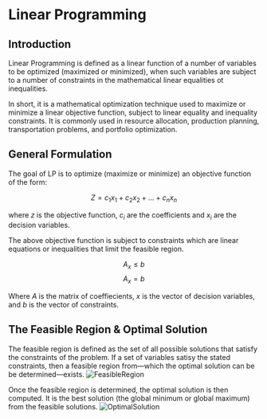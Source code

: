 # Linear Programming

## Introduction
Linear Programming is defined as a linear function of a number of variables to be optimized (maximized or minimized), when such variables are subject to a number of constraints in the mathematical linear equalities ot inequalities. 

In short, it is a mathematical optimization technique used to maximize or minimize a linear objective function, subject to linear equality and inequality constraints. It is commonly used in resource allocation, production planning, transportation problems, and portfolio optimization.

## General Formulation
The goal of LP is to optimize (maximize or minimize) an objective function of the form:

$$Z= c_1x_1 + c_2x_2 + \dots + c_nx_n$$

where $z$ is the objective function, $c_i$ are the coefficients and $x_i$ are the decision variables.

The above objective function is subject to constraints which are linear equations or inequalities that limit the feasible region. 

$$A_x \leq b$$
$$A_x = b$$ 

Where $A$ is the matrix of coeffiecients, $x$ is the vector of decision variables, and $b$ is the vector of constraints.

## The Feasible Region & Optimal Solution
The feasible region is defined as the set of all possible solutions that satisfy the constraints of the problem. If a set of variables satisy the stated constraints, then a feasible region from—which the optimal solution can be be determined—exists.
![FeasibleRegion](https://www.researchgate.net/profile/Sam-Pullen/publication/266220942/figure/fig3/AS:667811777097733@1536230143173/Feasible-region-gray-colored-region-and-non-feasible-region-are-defined-by-a-set-of.png)

Once the feasible region is determined, the optimal solution is then computed. It is the best solution (the global minimum or global maximum) from the feasible solutions.
![OptimalSolution](https://www.solver.com/sites/default/files/local-global75.jpg)


